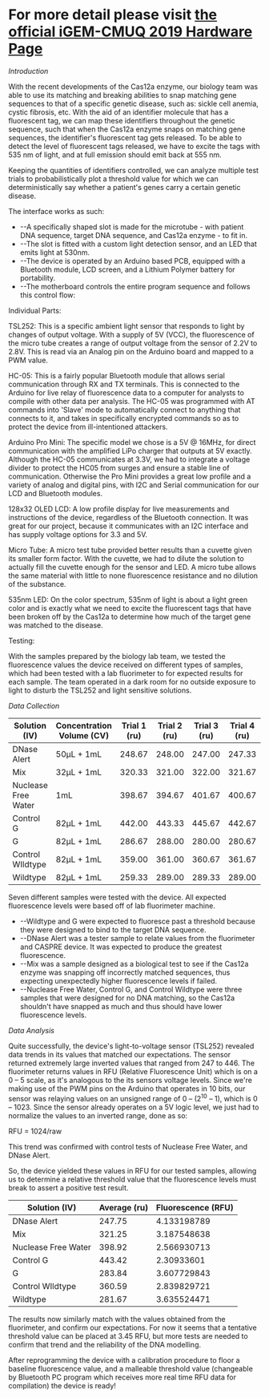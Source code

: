 # For more detail please visit [the official iGEM-CMUQ 2019 Hardware Page](https://2019.igem.org/Team:CMUQ/Hardware)


_Introduction_

With the recent developments of the Cas12a enzyme, our biology team was able to use its matching and breaking abilities to snap matching gene sequences to that of a specific genetic disease, such as: sickle cell anemia, cystic fibrosis, etc. With the aid of an identifier molecule that has a fluorescent tag, we can map these identifiers throughout the genetic sequence, such that when the Cas12a enzyme snaps on matching gene sequences, the identifier&#39;s fluorescent tag gets released. To be able to detect the level of fluorescent tags released, we have to excite the tags with 535 nm of light, and at full emission should emit back at 555 nm.

Keeping the quantities of identifiers controlled, we can analyze multiple test trials to probabilistically plot a threshold value for which we can deterministically say whether a patient&#39;s genes carry a certain genetic disease.

The interface works as such:

- --A specifically shaped slot is made for the microtube - with patient DNA sequence, target DNA sequence, and Cas12a enzyme - to fit in.
- --The slot is fitted with a custom light detection sensor, and an LED that emits light at 530nm.
- --The device is operated by an Arduino based PCB, equipped with a Bluetooth module, LCD screen, and a Lithium Polymer battery for portability.
- --The motherboard controls the entire program sequence and follows this control flow:

Individual Parts:

TSL252: This is a specific ambient light sensor that responds to light by changes of output voltage. With a supply of 5V (VCC), the fluorescence of the micro tube creates a range of output voltage from the sensor of 2.2V to 2.8V. This is read via an Analog pin on the Arduino board and mapped to a PWM value.

HC-05: This is a fairly popular Bluetooth module that allows serial communication through RX and TX terminals. This is connected to the Arduino for live relay of fluorescence data to a computer for analysts to compile with other data per analysis. The HC-05 was programmed with AT commands into &#39;Slave&#39; mode to automatically connect to anything that connects to it, and takes in specifically encrypted commands so as to protect the device from ill-intentioned attackers.

Arduino Pro Mini: The specific model we chose is a 5V @ 16MHz, for direct communication with the amplified LiPo charger that outputs at 5V exactly. Although the HC-05 communicates at 3.3V, we had to integrate a voltage divider to protect the HC05 from surges and ensure a stable line of communication. Otherwise the Pro Mini provides a great low profile and a variety of analog and digital pins, with I2C and Serial communication for our LCD and Bluetooth modules.

128x32 OLED LCD: A low profile display for live measurements and instructions of the device, regardless of the Bluetooth connection. It was great for our project, because it communicates with an I2C interface and has supply voltage options for 3.3 and 5V.

Micro Tube: A micro test tube provided better results than a cuvette given its smaller form factor. With the cuvette, we had to dilute the solution to actually fill the cuvette enough for the sensor and LED. A micro tube allows the same material with little to none fluorescence resistance and no dilution of the substance.

535nm LED: On the color spectrum, 535nm of light is about a light green color and is exactly what we need to excite the fluorescent tags that have been broken off by the Cas12a to determine how much of the target gene was matched to the disease.

Testing:

With the samples prepared by the biology lab team, we tested the fluorescence values the device received on different types of samples, which had been tested with a lab fluorimeter to for expected results for each sample. The team operated in a dark room for no outside exposure to light to disturb the TSL252 and light sensitive solutions.

_Data Collection_

| **Solution (IV)** | **Concentration Volume (CV)** | **Trial 1 (ru)** | **Trial 2 (ru)** | **Trial 3 (ru)** | **Trial 4 (ru)** | **Average (ru)** |
| --- | --- | --- | --- | --- | --- | --- |
| DNase Alert | 50μL + 1mL | 248.67 | 248.00 | 247.00 | 247.33 | 247.75 |
| Mix | 32μL + 1mL | 320.33 | 321.00 | 322.00 | 321.67 | 321.25 |
| Nuclease Free Water | 1mL | 398.67 | 394.67 | 401.67 | 400.67 | 398.92 |
| Control G | 82μL + 1mL | 442.00 | 443.33 | 445.67 | 442.67 | 443.42 |
| G | 82μL + 1mL | 286.67 | 288.00 | 280.00 | 280.67 | 283.84 |
| Control WIldtype | 82μL + 1mL | 359.00 | 361.00 | 360.67 | 361.67 | 360.59 |
| Wildtype | 82μL + 1mL | 259.33 | 289.00 | 289.33 | 289.00 | 281.67 |

Seven different samples were tested with the device. All expected fluorescence levels were based off of lab fluorimeter machine.

- --Wildtype and G were expected to fluoresce past a threshold because they were designed to bind to the target DNA sequence.
- --DNase Alert was a tester sample to relate values from the fluorimeter and CASPRE device. It was expected to produce the greatest fluorescence.
- --Mix was a sample designed as a biological test to see if the Cas12a enzyme was snapping off incorrectly matched sequences, thus expecting unexpectedly higher fluorescence levels if failed.
- --Nuclease Free Water, Control G, and Control Wildtype were three samples that were designed for no DNA matching, so the Cas12a shouldn&#39;t have snapped as much and thus should have lower fluorescence levels.

_Data Analysis_

Quite successfully, the device&#39;s light-to-voltage sensor (TSL252) revealed data trends in its values that matched our expectations. The sensor returned extremely large inverted values that ranged from 247 to 446. The fluorimeter returns values in RFU (Relative Fluorescence Unit) which is on a 0 – 5 scale, as it&#39;s analogous to the its sensors voltage levels. Since we&#39;re making use of the PWM pins on the Arduino that operates in 10 bits, our sensor was relaying values on an unsigned range of 0 – (2<sup>10</sup> – 1), which is 0 – 1023. Since the sensor already operates on a 5V logic level, we just had to normalize the values to an inverted range, done as so:

RFU = 1024/raw

This trend was confirmed with control tests of Nuclease Free Water, and DNase Alert.

So, the device yielded these values in RFU for our tested samples, allowing us to determine a relative threshold value that the fluorescence levels must break to assert a positive test result.

| **Solution (IV)** | **Average (ru)** | **Fluorescence (RFU)** |
| --- | --- | --- |
| DNase Alert | 247.75 | 4.133198789 |
| Mix | 321.25 | 3.187548638 |
| Nuclease Free Water | 398.92 | 2.566930713 |
| Control G | 443.42 | 2.30933601 |
| G | 283.84 | 3.607729843 |
| Control WIldtype | 360.59 | 2.839829721 |
| Wildtype | 281.67 | 3.635524471 |

 
The results now similarly match with the values obtained from the fluorimeter, and confirm our expectations. For now it seems that a tentative threshold value can be placed at 3.45 RFU, but more tests are needed to confirm that trend and the reliability of the DNA modelling.

After reprogramming the device with a calibration procedure to floor a baseline fluorescence value, and a malleable threshold value (changeable by Bluetooth PC program which receives more real time RFU data for compilation) the device is ready!
